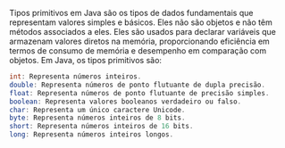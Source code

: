   
Tipos primitivos em Java são os tipos de dados fundamentais que representam valores simples e básicos. Eles não são objetos e não têm métodos associados a eles. Eles são usados para declarar variáveis que armazenam valores diretos na memória, proporcionando eficiência em termos de consumo de memória e desempenho em comparação com objetos.
Em Java, os tipos primitivos são:
```Java
int: Representa números inteiros.
double: Representa números de ponto flutuante de dupla precisão.
float: Representa números de ponto flutuante de precisão simples.
boolean: Representa valores booleanos verdadeiro ou falso.
char: Representa um único caractere Unicode.
byte: Representa números inteiros de 8 bits.
short: Representa números inteiros de 16 bits.
long: Representa números inteiros longos.
```

